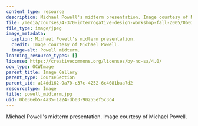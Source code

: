 ```yaml
---
content_type: resource
description: Michael Powell's midterm presentation. Image courtesy of Michael Powell.
file: /media/courses/4-370-interrogative-design-workshop-fall-2005/0b036eb54a351a24db0390255ef5c3c4_powell_midterm.jpg
file_type: image/jpeg
image_metadata:
  caption: Michael Powell's midterm presentation.
  credit: Image courtesy of Michael Powell.
  image-alt: Powell midterm.
learning_resource_types: []
license: https://creativecommons.org/licenses/by-nc-sa/4.0/
ocw_type: OCWImage
parent_title: Image Gallery
parent_type: CourseSection
parent_uid: a14dd162-9a70-c37c-4252-6c4081baa7d2
resourcetype: Image
title: powell_midterm.jpg
uid: 0b036eb5-4a35-1a24-db03-90255ef5c3c4
---
```

Michael Powell's midterm presentation. Image courtesy of Michael Powell.